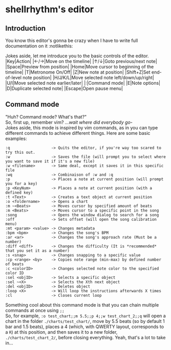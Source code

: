 # shellrhythm's editor

## Introduction

You know this editor's gonna be crazy when I have to write full documentation on it :notlikethis:

Jokes aside, let me introduce you to the basic controls of the editor.
|Key|Action|
|←/→|Move on the timeline|
|↑/↓|Goto previous/next note|
|Space|Preview from position|
|Home|Move cursor to beginning of the timeline|
|T|Metronome On/Off|
|Z|New note at position|
|Shift+Z|Set end-of-level note position|
|H/J/K/L|Move selected note left/down/up/right|
|U/I|Move selected note earlier/later|
|:|Command mode|
|E|Note options|
|D|Duplicate selected note|
|Escape|Open pause menu|

## Command mode

"Huh? Command mode? What's that?" <br>
So, first up, remember vim? *...wait where did everybody go-*<br>
Jokes aside, this mode is inspired by vim commands, as in you can type different commands to achieve different things. Here are some basic examples:

```
:q                  -> Quits the editor, if you're way too scared to try this out.
:w                  -> Saves the file (will prompt you to select where you want to save it if it's a new file)
:w <filename>       -> Same deal, except it saves it in this specific file
:wq                 -> Combinaison of :w and :q
:p                  -> Places a note at current position (will prompt you for a key)
:p <KeyNum>         -> Places a note at current position (with a defined key)
:t <Text>           -> Creates a text object at current position
:o <foldername>     -> Opens a chart
:m ~<Beats>         -> Moves cursor by specified amount of beats
:m <Beats>          -> Moves cursor to a specific point in the song
:song               -> Opens the window dialog to search for a song
:off                -> Sets offset (will open the song calibration menu)
:mt <param> <value> -> Changes metadata
:bpm <bpm>          -> Changes the song's BPM
:ar <ar>            -> Changes the song's approach rate (Must be a number)
:diff <diff>        -> Changes the difficulty (It is *recommended* that you set it as a number)
:s <snap>           -> Changes snapping to a specific value
:cp <range> <by>    -> Copies note range (min-max) by defined number of beats
:c <colorID>        -> Changes selected note color to the specified color ID
:sel <objID>        -> Selects a specific object
:sel ~<X>           -> Selects the Xth next object
:del <objID>        -> Deletes object
:loop <X>           -> Will loop the instructions afterwards X times
:cl                 -> Closes current loop
```

Something cool about this command mode is that you can chain multiple commands at once using `;;`<br>
So, for example, `:o test_chart;;m 5.5;;p 4;;w test_chart_2;;q` will open a chart in the folder `./charts/test_chart/`, move by 5.5 beats (so by default 1 bar and 1.5 beats), places a 4 (which, with QWERTY layout, corresponds to a `R`) at this position, and then saves it to a new folder, `./charts/test_chart_2/`, before closing everything. Yeah, that's a lot to take in...